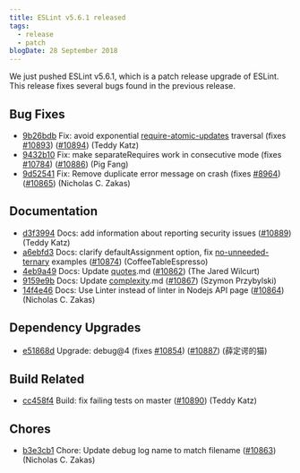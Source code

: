 ```yaml
---
title: ESLint v5.6.1 released
tags:
  - release
  - patch
blogDate: 28 September 2018
---
```


We just pushed ESLint v5.6.1, which is a patch release upgrade of ESLint. This release fixes several bugs found in the previous release.












## Bug Fixes


* [9b26bdb](https://github.com/eslint/eslint/commit/9b26bdb) Fix: avoid exponential [require-atomic-updates](/docs/rules/require-atomic-updates) traversal (fixes [#10893](https://github.com/eslint/eslint/issues/10893)) ([#10894](https://github.com/eslint/eslint/issues/10894)) (Teddy Katz)
* [9432b10](https://github.com/eslint/eslint/commit/9432b10) Fix: make separateRequires work in consecutive mode (fixes [#10784](https://github.com/eslint/eslint/issues/10784)) ([#10886](https://github.com/eslint/eslint/issues/10886)) (Pig Fang)
* [9d52541](https://github.com/eslint/eslint/commit/9d52541) Fix: Remove duplicate error message on crash (fixes [#8964](https://github.com/eslint/eslint/issues/8964)) ([#10865](https://github.com/eslint/eslint/issues/10865)) (Nicholas C. Zakas)




## Documentation


* [d3f3994](https://github.com/eslint/eslint/commit/d3f3994) Docs: add information about reporting security issues ([#10889](https://github.com/eslint/eslint/issues/10889)) (Teddy Katz)
* [a6ebfd3](https://github.com/eslint/eslint/commit/a6ebfd3) Docs: clarify defaultAssignment option, fix [no-unneeded-ternary](/docs/rules/no-unneeded-ternary) examples ([#10874](https://github.com/eslint/eslint/issues/10874)) (CoffeeTableEspresso)
* [4eb9a49](https://github.com/eslint/eslint/commit/4eb9a49) Docs: Update [quotes](/docs/rules/quotes).md ([#10862](https://github.com/eslint/eslint/issues/10862)) (The Jared Wilcurt)
* [9159e9b](https://github.com/eslint/eslint/commit/9159e9b) Docs: Update [complexity](/docs/rules/complexity).md ([#10867](https://github.com/eslint/eslint/issues/10867)) (Szymon Przybylski)
* [14f4e46](https://github.com/eslint/eslint/commit/14f4e46) Docs: Use Linter instead of linter in Nodejs API page ([#10864](https://github.com/eslint/eslint/issues/10864)) (Nicholas C. Zakas)




## Dependency Upgrades


* [e51868d](https://github.com/eslint/eslint/commit/e51868d) Upgrade: debug@4 (fixes [#10854](https://github.com/eslint/eslint/issues/10854)) ([#10887](https://github.com/eslint/eslint/issues/10887)) (薛定谔的猫)




## Build Related


* [cc458f4](https://github.com/eslint/eslint/commit/cc458f4) Build: fix failing tests on master ([#10890](https://github.com/eslint/eslint/issues/10890)) (Teddy Katz)




## Chores


* [b3e3cb1](https://github.com/eslint/eslint/commit/b3e3cb1) Chore: Update debug log name to match filename ([#10863](https://github.com/eslint/eslint/issues/10863)) (Nicholas C. Zakas)
